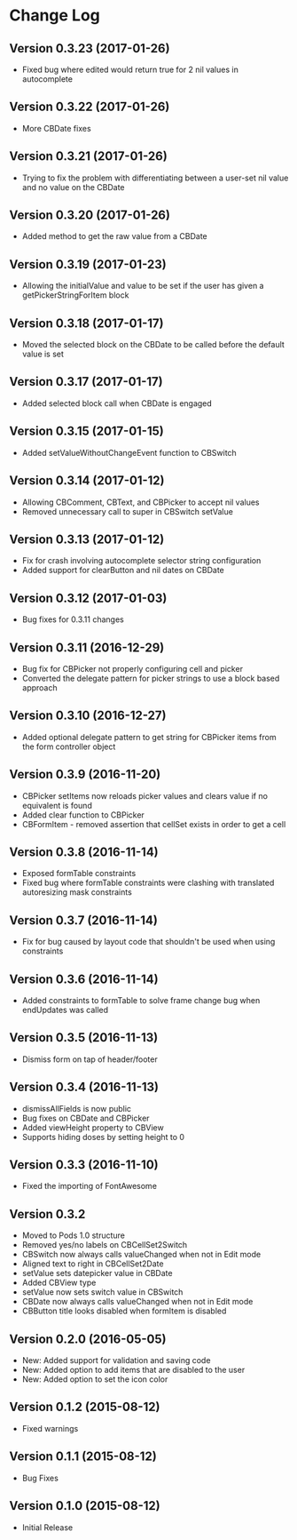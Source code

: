 # Change Log

## Version 0.3.23 (2017-01-26)
* Fixed bug where edited would return true for 2 nil values in autocomplete

## Version 0.3.22 (2017-01-26)
* More CBDate fixes

## Version 0.3.21 (2017-01-26)
* Trying to fix the problem with differentiating between a user-set nil value and no value on the CBDate

## Version 0.3.20 (2017-01-26)
* Added method to get the raw value from a CBDate

## Version 0.3.19 (2017-01-23)
* Allowing the initialValue and value to be set if the user has given a getPickerStringForItem block

## Version 0.3.18 (2017-01-17)
* Moved the selected block on the CBDate to be called before the default value is set

## Version 0.3.17 (2017-01-17)
* Added selected block call when CBDate is engaged

## Version 0.3.15 (2017-01-15)
* Added setValueWithoutChangeEvent function to CBSwitch

## Version 0.3.14 (2017-01-12)
* Allowing CBComment, CBText, and CBPicker to accept nil values
* Removed unnecessary call to super in CBSwitch setValue

## Version 0.3.13 (2017-01-12)
* Fix for crash involving autocomplete selector string configuration
* Added support for clearButton and nil dates on CBDate

## Version 0.3.12 (2017-01-03)
* Bug fixes for 0.3.11 changes

## Version 0.3.11 (2016-12-29)
* Bug fix for CBPicker not properly configuring cell and picker
* Converted the delegate pattern for picker strings to use a block based approach

## Version 0.3.10 (2016-12-27)
* Added optional delegate pattern to get string for CBPicker items from the form controller object

## Version 0.3.9 (2016-11-20)
* CBPicker setItems now reloads picker values and clears value if no equivalent is found
* Added clear function to CBPicker
* CBFormItem - removed assertion that cellSet exists in order to get a cell

## Version 0.3.8 (2016-11-14)
* Exposed formTable constraints
* Fixed bug where formTable constraints were clashing with translated autoresizing mask constraints

## Version 0.3.7 (2016-11-14)
* Fix for bug caused by layout code that shouldn't be used when using constraints

## Version 0.3.6 (2016-11-14)
* Added constraints to formTable to solve frame change bug when endUpdates was called

## Version 0.3.5 (2016-11-13)
* Dismiss form on tap of header/footer

## Version 0.3.4 (2016-11-13)
* dismissAllFields is now public
* Bug fixes on CBDate and CBPicker
* Added viewHeight property to CBView
* Supports hiding doses by setting height to 0

## Version 0.3.3 (2016-11-10)
* Fixed the importing of FontAwesome

## Version 0.3.2
* Moved to Pods 1.0 structure
* Removed yes/no labels on CBCellSet2Switch
* CBSwitch now always calls valueChanged when not in Edit mode
* Aligned text to right in CBCellSet2Date
* setValue sets datepicker value in CBDate
* Added CBView type
* setValue now sets switch value in CBSwitch
* CBDate now always calls valueChanged when not in Edit mode
* CBButton title looks disabled when formItem is disabled

## Version 0.2.0 (2016-05-05)
* New: Added support for validation and saving code
* New: Added option to add items that are disabled to the user
* New: Added option to set the icon color

## Version 0.1.2 (2015-08-12)
* Fixed warnings

## Version 0.1.1 (2015-08-12)
* Bug Fixes

## Version 0.1.0 (2015-08-12)
* Initial Release
